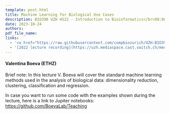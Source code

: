 ```yaml
---
template: post.html
title: Machine Learning for Biological Use Cases
description: BIO390 UZH HS22 - Introduction to Bioinformatics</br>08:00-09:45 @ UZH Irchel Y03-G-85
date: 2023-10-24
authors:
pdf_file_name: 
links:
  - '<a href="https://raw.githubusercontent.com/compbiozurich/UZH-BIO390/main/course-material/2022-10-11___Valentina-Boeva__Machine-Learning-for-Biological-Use-Cases__UZH-BIO390-HS22-lecture-04.pdf" target="_blank">[2022 lecture slides]</a>'
  - '[2022 lecture recording](https://uzh.mediaspace.cast.switch.ch/media/Introduction%20to%20Bioinformatics%20-%20Lecture%2004%3A%20Machine%20Learning%20for%20Biological%20Use%20Cases/0_7q6gemoy)'
---
```


#### Valentina Boeva (ETHZ)

Brief note: In this lecture V. Boeva will cover the standard machine learning methods
used in the analysis of biological data: dimensionality reduction, clustering,
classification and regression.

<!--more-->

In case you want to run some code with the examples shown during the lecture, here is a link to Jupiter notebooks: <https://github.com/BoevaLab/Teaching>
